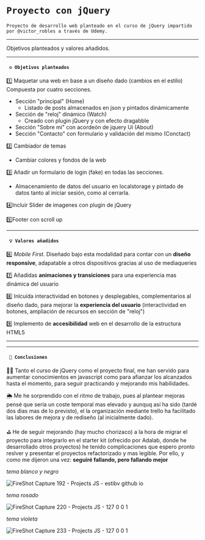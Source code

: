 # `Proyecto con jQuery`

`Proyecto de desarrollo web planteado en el curso de jQuery impartido por @victor_robles a través de Udemy.`

---

Objetivos planteados y valores añadidos.

---

#### ` ⚙️ Objetivos planteados`

1️⃣ Maquetar una web en base a un diseño dado (cambios en el estilo)
Compuesta por cuatro secciones.

- Sección "principal" (Home)
  - Listado de posts almacenados en json y pintados dinámicamente
- Sección de "reloj" dinámico (Watch)
  - Creado con plugin jQuery y con efecto dragabble
- Sección "Sobre mí" con acordeón de jquery Ui (About)
- Sección "Contacto" con formulario y validación del mismo (Conctact)

2️⃣ Cambiador de temas

- Cambiar colores y fondos de la web

3️⃣ Añadir un formulario de login (fake) en todas las secciones.

- Almacenamiento de datos del usuario en localstorage y pintado de datos tanto al iniciar sesión, como al cerrarla.

4️⃣Incluir Slider de imagenes con plugin de jQuery

5️⃣Footer con scroll up

---

#### ` 💡 Valores añadidos`

6️⃣ _Mobile First_. Diseñado bajo esta modalidad para contar con un **diseño responsive**, adapatable a otros dispositivos gracias al uso de mediaqueries

7️⃣ Añadidas **animaciones y transiciones** para una experiencia mas dinámica del usuario

8️⃣ Inlcuída interactividad en botones y desplegables, complementarios al diseño dado, para mejorar la **experiencia del usuario** (interactividad en botones, ampliación de recursos en sección de "reloj")

9️⃣ Implemento de **accesibilidad** web en el desarrollo de la estructura HTML5

---

---

#### ` 🧩 Conclusiones`

🏋🏽 Tanto el curso de jQuery como el proyecto final, me han servido para aumentar conocimientos en javascript como para afianzar los alcanzados hasta el momento, para seguir practicando y mejorando mis habilidades.

🌦 Me he sorprendido con el ritmo de trabajo, pues al plantear mejoras pensé que sería un coste temporal mas elevado y aunquq así ha sido (tardé dos dias mas de lo previsto), el la organización mediante trello ha facilitado las labores de mejora y de rediseño (al inicialmente dado).

⛳️ He de seguir mejorando (hay mucho chorizaco) a la hora de migrar el proyecto para integrarlo en el starter kit (ofrecido por Adalab, donde he desarrollado otros proyectos) he tenido complicaciones que espero pronto reslver y presentar el proyectos refactorizado y mas legible. Por ello, y como me dijeron una vez:
**seguiré fallando, pero fallando mejor**

_tema blanco y negro_

![FireShot Capture 192 - Projects JS - estibv github io](https://user-images.githubusercontent.com/70572595/107121522-3a264580-6893-11eb-826c-4457ce1e0be6.png)

_tema rosado_

![FireShot Capture 220 - Projects JS - 127 0 0 1](https://user-images.githubusercontent.com/70572595/107121599-98532880-6893-11eb-989a-b4fb23fd6766.png)

_tema violeta_

![FireShot Capture 233 - Projects JS - 127 0 0 1](https://user-images.githubusercontent.com/70572595/107144599-91ccbb80-693c-11eb-9dc6-90113029e018.png)
